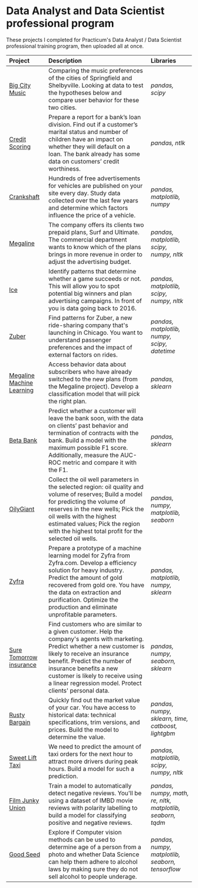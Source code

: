 # Data Analyst and Data Scientist professional program


These projects I completed for Practicum's Data Analyst / Data Scientist professional training program, then uploaded all at once.

| Project               | Description                                                                                 | Libraries                      |
|:--------------------- |:------------------------------------------------------------------------------------------- |:------------------------------ |
| [Big City Music](https://github.com/BenitolSantos/Data_Science_Projects/tree/main/Big%20City%20Music "Big City Music") | Comparing the music preferences of the cities of Springfield and Shelbyville. Looking at data to test the hypotheses below and compare user behavior for these two cities.| *pandas, scipy* |
| [Credit Scoring](https://github.com/BenitolSantos/Data_Science_Projects/tree/main/Credit%20Scoring "Credit Scoring")| Prepare a report for a bank’s loan division. Find out if a customer’s marital status and number of children have an impact on whether they will default on a loan. The bank already has some data on customers’ credit worthiness.| *pandas, ntlk* |
|[Crankshaft](https://github.com/BenitolSantos/Data_Science_Projects/tree/main/Crankshaft "Crankshaft") | Hundreds of free advertisements for vehicles are published on your site every day. Study data collected over the last few years and determine which factors influence the price of a vehicle. |*pandas, matplotlib, numpy*|
|[Megaline](https://github.com/BenitolSantos/Data_Science_Projects/tree/main/Megaline "Megaline") | The company offers its clients two prepaid plans, Surf and Ultimate. The commercial department wants to know which of the plans brings in more revenue in order to adjust the advertising budget. |*pandas, matplotlib, scipy, numpy, nltk*|
|[Ice](https://github.com/BenitolSantos/Data_Science_Projects/tree/main/Ice "Ice") | Identify patterns that determine whether a game succeeds or not. This will allow you to spot potential big winners and plan advertising campaigns. In front of you is data going back to 2016. |*pandas, matplotlib, scipy, numpy, nltk*|
|[Zuber](https://github.com/BenitolSantos/Data_Science_Projects/tree/main/Zuber "Zuber") | Find patterns for Zuber, a new ride-sharing company that's launching in Chicago. You want to understand passenger preferences and the impact of external factors on rides.|*pandas, matplotlib, numpy, scipy, datetime*|
|[Megaline Machine Learning](https://github.com/BenitolSantos/Data_Science_Projects/tree/main/Megaline%20Machine%20Learning "Megaline Machine Learning") | Access behavior data about subscribers who have already switched to the new plans (from the Megaline project). Develop a classification model that will pick the right plan. |*pandas, sklearn*|
|[Beta Bank](https://github.com/BenitolSantos/Data_Science_Projects/tree/main/Beta%20Bank "Beta Bank") | Predict whether a customer will leave the bank soon, with the data on clients’ past behavior and termination of contracts with the bank. Build a model with the maximum possible F1 score. Additionally, measure the AUC-ROC metric and compare it with the F1. |*pandas, sklearn*|
|[OilyGiant](https://github.com/BenitolSantos/Data_Science_Projects/tree/main/OilyGiant "OilyGiant")| Collect the oil well parameters in the selected region: oil quality and volume of reserves; Build a model for predicting the volume of reserves in the new wells; Pick the oil wells with the highest estimated values; Pick the region with the highest total profit for the selected oil wells. |*pandas, numpy, matplotlib, seaborn*|
|[Zyfra](https://github.com/BenitolSantos/Data_Science_Projects/tree/main/Zyfra "Zyfra")| Prepare a prototype of a machine learning model for Zyfra from Zyfra.com. Develop a efficiency solution for heavy industry. Predict the amount of gold recovered from gold ore. You have the data on extraction and purification. Optimize the production and eliminate unprofitable parameters. |*pandas, matplotlib, numpy, sklearn*|
|[Sure Tomorrow insurance](https://github.com/BenitolSantos/Data_Science_Projects/tree/main/Sure%20Tomorrow%20insurance "Sure Tomorrow insurance") | Find customers who are similar to a given customer. Help the company's agents with marketing. Predict whether a new customer is likely to receive an insurance benefit. Predict the number of insurance benefits a new customer is likely to receive using a linear regression model. Protect clients' personal data. |*pandas, numpy, seaborn, sklearn*|
|[Rusty Bargain](https://github.com/BenitolSantos/Data_Science_Projects/tree/main/Rusty%20Bargain "Rusty Bargain") | Quickly find out the market value of your car. You have access to historical data: technical specifications, trim versions, and prices. Build the model to determine the value. |*pandas, numpy, sklearn, time, catboost, lightgbm*|
|[Sweet Lift Taxi](https://github.com/BenitolSantos/Data_Science_Projects/tree/main/Sweet%20Lift%20Taxi "Sweet Lift Taxi") | We need to predict the amount of taxi orders for the next hour to attract more drivers during peak hours. Build a model for such a prediction.| *pandas, matplotlib, scipy, numpy, nltk*|
|[Film Junky Union](https://github.com/BenitolSantos/Data_Science_Projects/tree/main/Film%20Junky%20Union "Film Junky Union") | Train a model to automatically detect negative reviews. You'll be using a dataset of IMBD movie reviews with polarity labelling to build a model for classifying positive and negative reviews. |*pandas, numpy, math, re, nltk, matplotlib, seaborn, tqdm*|
|[Good Seed](https://github.com/BenitolSantos/Data_Science_Projects/tree/main/Good%20Seed "Good Seed") | Explore if Computer vision methods can be used to determine age of a person from a photo and whether Data Science can help them adhere to alcohol laws by making sure they do not sell alcohol to people underage. |*pandas, numpy, matplotlib, seaborn, tensorflow*|
